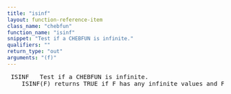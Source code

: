 ```yaml
---
title: "isinf"
layout: function-reference-item
class_name: "chebfun"
function_name: "isinf"
snippet: "Test if a CHEBFUN is infinite."
qualifiers: ""
return_type: "out"
arguments: "(f)"
---
```


<pre class="help-text"> ISINF   Test if a CHEBFUN is infinite.
    ISINF(F) returns TRUE if F has any infinite values and FALSE otherwise.
</pre>